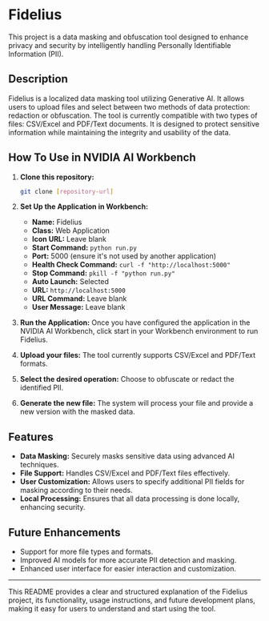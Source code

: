 # Fidelius  

This project is a data masking and obfuscation tool designed to enhance privacy and security by intelligently handling Personally Identifiable Information (PII).  

## Description  

Fidelius is a localized data masking tool utilizing Generative AI. It allows users to upload files and select between two methods of data protection: redaction or obfuscation. The tool is currently compatible with two types of files: CSV/Excel and PDF/Text documents. It is designed to protect sensitive information while maintaining the integrity and usability of the data.  

## How To Use in NVIDIA AI Workbench

1. **Clone this repository:**
   ```bash
   git clone [repository-url]
   ```

2. **Set Up the Application in Workbench:**

    - **Name:** Fidelius
    - **Class:** Web Application
    - **Icon URL:** Leave blank
    - **Start Command:** `python run.py`
    - **Port:** 5000 (ensure it's not used by another application)
    - **Health Check Command:** `curl -f "http://localhost:5000"`
    - **Stop Command:** `pkill -f "python run.py"`
    - **Auto Launch:** Selected
    - **URL:** `http://localhost:5000`
    - **URL Command:** Leave blank
    - **User Message:** Leave blank

3. **Run the Application:**
   Once you have configured the application in the NVIDIA AI Workbench, click start in your Workbench environment to run Fidelius.

4. **Upload your files:** The tool currently supports CSV/Excel and PDF/Text formats.

5. **Select the desired operation:** Choose to obfuscate or redact the identified PII.

6. **Generate the new file:** The system will process your file and provide a new version with the masked data.

## Features  

- **Data Masking:** Securely masks sensitive data using advanced AI techniques.  
- **File Support:** Handles CSV/Excel and PDF/Text files effectively.  
- **User Customization:** Allows users to specify additional PII fields for masking according to their needs.  
- **Local Processing:** Ensures that all data processing is done locally, enhancing security.  

## Future Enhancements  

- Support for more file types and formats.  
- Improved AI models for more accurate PII detection and masking.  
- Enhanced user interface for easier interaction and customization.  

---

This README provides a clear and structured explanation of the Fidelius project, its functionality, usage instructions, and future development plans, making it easy for users to understand and start using the tool.
